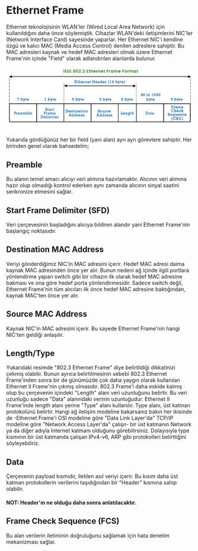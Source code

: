 # Ethernet Frame

Ethernet teknolojisinin  WLAN'ler (Wired Local Area Network) için kullanıldığını daha önce söylemiştik. Cihazlar WLAN'deki iletişimlerini NIC'ler (Network Interface Card) sayesinde yaparlar. Her Ethernet NIC'i kendine özgü ve kalıcı MAC (Media Access Control) denilen adreslere sahiptir. Bu MAC adresleri kaynak ve hedef MAC adresleri olmak üzere Ethernet Frame'nin içinde "Field" olarak adlandırılan alanlarda bulunur.


![Image](images/ethernet-frame-format.png)

Yukarıda gördüğünüz her bir field (yani alan) ayrı ayrı görevlere sahiptir. Her birinden genel olarak bahsedelim;

## Preamble

Bu alanın temel amacı alıcıyı veri alımına hazırlamaktır. Alıcının veri alımına hazır olup olmadığı kontrol ederken aynı zamanda alıcının sinyal saatini senkronize etmesini sağlar.

## Start Frame Delimiter (SFD)

Veri çerçevesinin başladığını alıcıya bildiren alandır yani Ethernet Frame'nin başlangıç noktasıdır.

## Destination MAC Address

Veriyi gönderdiğimiz NIC'in MAC adresini içerir. Hedef MAC adresi daima kaynak MAC adresinden önce yer alır. Bunun nedeni ağ içinde ilgili portlara yönlendirme yapan switch gibi bir cihazın ilk olarak hedef MAC adresine bakması ve ona göre hedef porta yönlendirmesidir. Sadece switch değil, Ethernet Frame'nin tüm alıcıları ilk önce hedef MAC adresine baktığından, kaynak MAC'ten önce yer alır.

## Source MAC Address

Kaynak NIC'in MAC adresini içerir. Bu sayede Ethernet Frame'nin hangi NIC'ten geldiği anlaşılır.

## Length/Type

Yukarıdaki resimde "802.3 Ethernet Frame" diye belirtildiği dikkatinizi çekmiş olabilir. Bunun ayrıca belirtilmesinin sebebi 802.3 Ethernet Frame'inden sonra bir de günümüzde çok daha yaygın olarak kullanılan Ethernet II Frame'nin çıkmış olmasıdır. 802.3 Frame'i daha eskide kalmış olup bu çerçevenin içindeki "Length" alanı veri uzunluğunu belirtir. Bu veri uzunluğu sadece "Data" alanındaki verinin uzunluğudur. Ethernet II Frame'inde length alanı yerine "Type" alanı kullanılır. Type alanı, üst katman protokolünü belirtir. Hangi ağ iletişim modeline bakarsanız bakın her ikisinde de -Ethernet Frame'i OSI modeline göre "Data Link Layer'da" TCP/IP modeline göre "Network Access Layer'da" çalışır- bir üst katmanın Network ya da diğer adıyla Internet katmanı olduğunu görebilirsiniz. Dolayısıyla type kısmının bir üst katmanda çalışan IPv4-v6, ARP gibi protokolleri belirttiğini söyleyebiliriz.

## Data

Çerçevenin payload kısmıdır, iletilen asıl veriyi içerir. Bu kısım daha üst katman protokollerin verilerini taşıdığından bir "Header" kısmına sahip olabilir.


#### NOT: Header'ın ne olduğu daha sonra anlatılacaktır.

## Frame Check Sequence (FCS)

Bu alan verilerin iletiminin doğruluğunu sağlamak için hata denetim mekanizması sağlar. 














